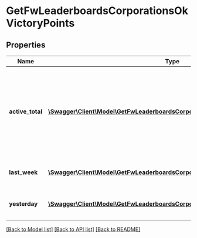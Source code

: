 # GetFwLeaderboardsCorporationsOkVictoryPoints

## Properties
Name | Type | Description | Notes
------------ | ------------- | ------------- | -------------
**active_total** | [**\Swagger\Client\Model\GetFwLeaderboardsCorporationsOkVictoryPointsActiveTotal[]**](GetFwLeaderboardsCorporationsOkVictoryPointsActiveTotal.md) | Top 10 ranking of corporations active in faction warfare by total victory points. A corporation is considered \&quot;active\&quot; if they have participated in faction warfare in the past 14 days | 
**last_week** | [**\Swagger\Client\Model\GetFwLeaderboardsCorporationsOkVictoryPointsLastWeek[]**](GetFwLeaderboardsCorporationsOkVictoryPointsLastWeek.md) | Top 10 ranking of corporations by victory points in the past week | 
**yesterday** | [**\Swagger\Client\Model\GetFwLeaderboardsCorporationsOkVictoryPointsYesterday[]**](GetFwLeaderboardsCorporationsOkVictoryPointsYesterday.md) | Top 10 ranking of corporations by victory points in the past day | 

[[Back to Model list]](../README.md#documentation-for-models) [[Back to API list]](../README.md#documentation-for-api-endpoints) [[Back to README]](../README.md)


